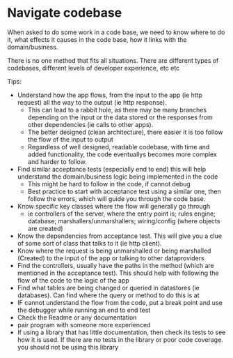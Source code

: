 # Navigate codebase

When asked to do some work in a code base, we need to know where to do it, what effects it causes in the code base, how it links with the domain/business.

There is no one method that fits all situations. There are different types of codebases, different levels of developer experience, etc etc

Tips:

- Understand how the app flows, from the input to the app (ie http request) all the way to the output (ie http response).
  - This can lead to a rabbit hole, as there may be many branches depending on the input or the data stored or the responses from other dependencies (ie calls to other apps).
  - The better designed (clean architecture), there easier it is too follow the flow of the input to output
  - Regardless of well designed, readable codebase, with time and added functionality, the code eventuallys becomes more complex and harder to follow.
- Find similar acceptance tests (especially end to end) this will help understand the domain/business logic being implemented in the code
  - This might be hard to follow in the code, if cannot debug
  - Best practice to start with acceptance test using a similar one, then follow the errors, which will guide you through the code base.
- Know specific key classes where the flow will generally go through
  - ie controllers of the server, where the entry point is; rules engine; database; marshallers/unmarshallers; wiring/config (where objects are created)
- Know the dependencies from acceptance test. This will give you a clue of some sort of class that talks to it (ie http client).
- Know where the request is being unmarshalled or being marshalled (Created) to the input of the app or talking to other dataproviders
- Find the controllers, usually have the paths in the method (which are mentioned in the acceptance test). This should help with following the flow of the code to the logic of the app
- Find what tables are being changed or queried in datastores (ie databases). Can find where the query or method to do this is at
- IF cannot understand the flow from the code, put a break point and use the debugger while running an end to end test
- Check the Readme or any documentation
- pair program with someone more experienced
- If using a library that has little documentation, then check its tests to see how it is used. If there are no tests in the library or poor code coverage. you should not be using this library
